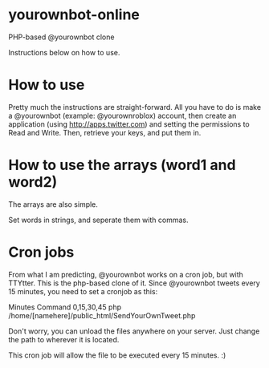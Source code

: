 yourownbot-online
=================

PHP-based @yourownbot clone

Instructions below on how to use.

How to use
=================
Pretty much the instructions are straight-forward.
All you have to do is make a @yourownbot (example: @yourownroblox) account, then create an application (using http://apps.twitter.com) and setting the permissions to Read and Write. Then, retrieve your keys, and put them in.

How to use the arrays (word1 and word2)
=================
The arrays are also simple.

Set words in strings, and seperate them with commas.

Cron jobs
=================
From what I am predicting, @yourownbot works on a cron job, but with TTYtter. This is the php-based clone of it. Since @yourownbot tweets every 15 minutes, you need to set a cronjob as this:

Minutes     Command
0,15,30,45  php /home/[namehere]/public_html/SendYourOwnTweet.php

Don't worry, you can unload the files anywhere on your server. Just change the path to wherever it is located.

This cron job will allow the file to be executed every 15 minutes. :)

